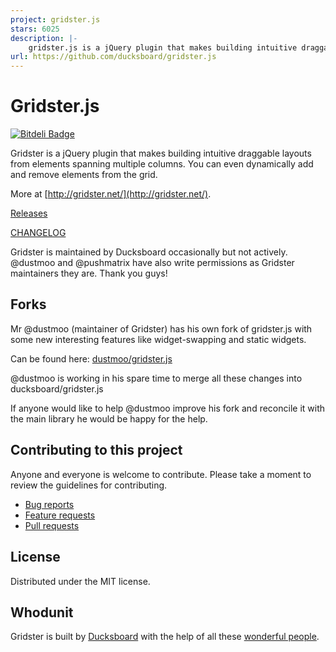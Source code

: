 ```yaml
---
project: gridster.js
stars: 6025
description: |-
    gridster.js is a jQuery plugin that makes building intuitive draggable layouts from elements spanning multiple columns 
url: https://github.com/ducksboard/gridster.js
---
```


Gridster.js
===========

[![Bitdeli Badge](https://d2weczhvl823v0.cloudfront.net/ducksboard/gridster.js/trend.png)](https://bitdeli.com/free "Bitdeli Badge")

Gridster is a jQuery plugin that makes building intuitive draggable
layouts from elements spanning multiple columns. You can even
dynamically add and remove elements from the grid.

More at [http://gridster.net/](http://gridster.net/).

[Releases](https://github.com/ducksboard/gridster.js/releases)

[CHANGELOG](https://github.com/ducksboard/gridster.js/blob/master/CHANGELOG.md)

Gridster is maintained by Ducksboard occasionally but not actively.
@dustmoo and @pushmatrix have also write permissions as Gridster maintainers
they are. Thank you guys!

## Forks

Mr @dustmoo (maintainer of Gridster) has his own fork of gridster.js
with some new interesting features like widget-swapping and static widgets.

Can be found here: [dustmoo/gridster.js](https://github.com/dustmoo/gridster.js)

@dustmoo is working in his spare time to merge all these changes into
ducksboard/gridster.js

If anyone would like to help @dustmoo improve his fork and reconcile
it with the main library he would be happy for the help.


## Contributing to this project

Anyone and everyone is welcome to contribute. Please take a moment to review the guidelines for contributing.

* [Bug reports](CONTRIBUTING.md#bugs)
* [Feature requests](CONTRIBUTING.md#features)
* [Pull requests](CONTRIBUTING.md#pull-requests)


## License

Distributed under the MIT license.

## Whodunit

Gridster is built by [Ducksboard](http://ducksboard.com/) with the help of all
these [wonderful people](https://github.com/ducksboard/gridster.js/graphs/contributors).

